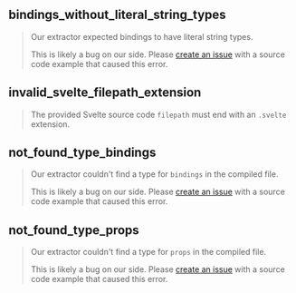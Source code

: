 ## bindings_without_literal_string_types

> Our extractor expected bindings to have literal string types.
>
> This is likely a bug on our side.
> Please [create an issue](https://github.com/svelte-docgen/svelte-docgen/issues/new) with a source code example that caused this error.

## invalid_svelte_filepath_extension

> The provided Svelte source code `filepath` must end with an `.svelte` extension.

## not_found_type_bindings

> Our extractor couldn't find a type for `bindings` in the compiled file.
>
> This is likely a bug on our side.
> Please [create an issue](https://github.com/svelte-docgen/svelte-docgen/issues/new) with a source code example that caused this error.

## not_found_type_props

> Our extractor couldn't find a type for `props` in the compiled file.
>
> This is likely a bug on our side.
> Please [create an issue](https://github.com/svelte-docgen/svelte-docgen/issues/new) with a source code example that caused this error.
